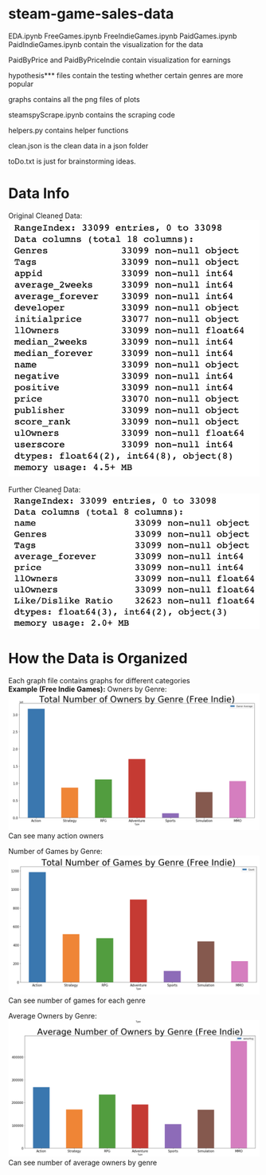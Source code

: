 # steam-game-sales-data
EDA.ipynb
FreeGames.ipynb
FreeIndieGames.ipynb
PaidGames.ipynb
PaidIndieGames.ipynb contain the visualization for the data

PaidByPrice and PaidByPriceIndie contain visualization for earnings

hypothesis*** files contain the testing whether certain genres are more popular

graphs contains all the png files of plots

steamspyScrape.ipynb contains the scraping code

helpers.py contains helper functions

clean.json is the clean data in a json folder

toDo.txt is just for brainstorming ideas.

# Data Info

Original Cleaned Data:  
![Cleaned Data](/graphs/Cleaned.png)

Further Cleaned Data:  
![Further Cleaned Data](/graphs/FurtherCleaned.png)

# How the Data is Organized

Each graph file contains graphs for different categories  
**Example (Free Indie Games):** 
Owners by Genre:  
![a](/graphs/FreeIndieGames/OwnersByGenre.png)  
Can see many action owners  
  
Number of Games by Genre:  
![a](/graphs/FreeIndieGames/GamesByGenre.png)  
Can see number of games for each genre  

Average Owners by Genre:  
![a](/graphs/FreeIndieGames/AvgOwnersByGenre.png)  
Can see number of average owners by genre
